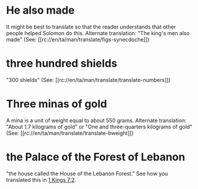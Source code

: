 # He also made

It might be best to translate so that the reader understands that other people helped Solomon do this. Alternate translation: "The king's men also made" (See: [[rc://en/ta/man/translate/figs-synecdoche]])

# three hundred shields

"300 shields" (See: [[rc://en/ta/man/translate/translate-numbers]])

# Three minas of gold

A mina is a unit of weight equal to about 550 grams. Alternate translation: "About 1.7 kilograms of gold" or "One and three-quarters kilograms of gold" (See: [[rc://en/ta/man/translate/translate-bweight]])

# the Palace of the Forest of Lebanon

"the house called the House of the Lebanon Forest." See how you translated this in [1 Kings 7:2](../07/01.md).

